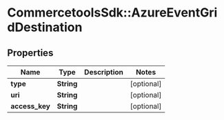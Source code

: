 # CommercetoolsSdk::AzureEventGridDestination

## Properties
Name | Type | Description | Notes
------------ | ------------- | ------------- | -------------
**type** | **String** |  | [optional] 
**uri** | **String** |  | [optional] 
**access_key** | **String** |  | [optional] 

